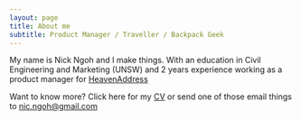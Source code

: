 ```yaml
---
layout: page
title: About me
subtitle: Product Manager / Traveller / Backpack Geek
---
```


My name is Nick Ngoh and I make things. With an education in Civil Engineering and Marketing (UNSW) and 2 years experience working as a product manager for [HeavenAddress](www.heavenaddress.com)


Want to know more? Click here for my <a href="/img/Nick-Ngoh-CV1.pdf" download="Nick Ngoh CV">CV</a>  or send one of those email things to nic.ngoh@gmail.com
